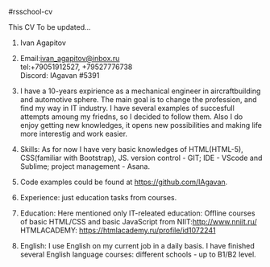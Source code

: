 #rsschool-cv 

This CV To be updated...

1. Ivan Agapitov

2. Email:ivan_agapitov@inbox.ru <br>
tel:+79051912527, +79527776738 <br>
Discord: IAgavan #5391

3. I have a 10-years expirience as a mechanical engineer in aircraftbuilding and automotive sphere. The main goal is to change the profession, and find my way in IT industry. I have several examples of succesfull attempts amoung my friedns, so I decided to follow them. Also I do enjoy getting new knowledges, it opens new possibilities and making life more interestig and work easier.

4. Skills: As for now I have very basic knowledges of HTML(HTML-5), CSS(familiar with Bootstrap), JS. version control - GIT; IDE - VScode and Sublime; project management - Asana.

5. Code examples could be found at https://github.com/IAgavan.

6. Experience: just education tasks from courses.

7. Education: Here mentioned only IT-releated education:
  Offline courses of basic HTML/CSS and basic JavaScript from NIIT:http://www.nniit.ru/
  HTMLACADEMY: https://htmlacademy.ru/profile/id1072241

8. English: I use English on my current job in a daily basis. I have finished several English language courses: different schools - up to B1/B2 level.
